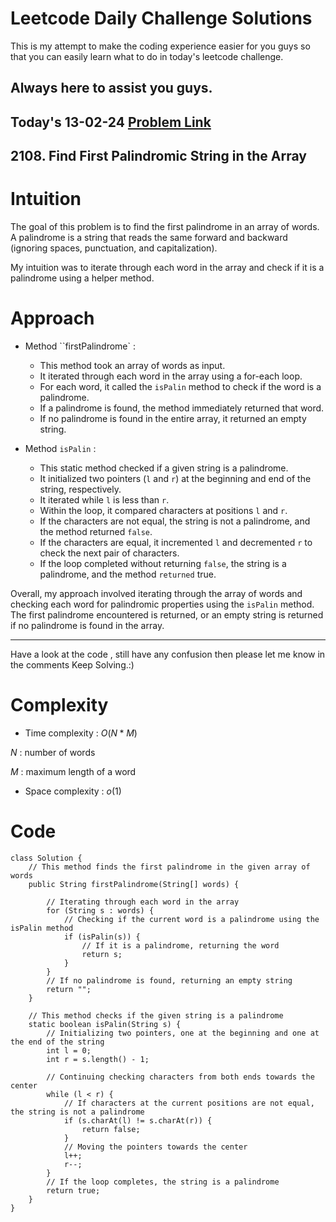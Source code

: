 # Leetcode Daily Challenge Solutions

This is my attempt to make the coding experience easier for you guys so that you can easily learn what to do in today's leetcode challenge.

## Always here to assist you guys.

## Today's 13-02-24 [Problem Link](https://leetcode.com/problems/find-first-palindromic-string-in-the-array/description/?envType=daily-question&envId=2024-02-13)
## 2108. Find First Palindromic String in the Array

# Intuition
<!-- Describe your first thoughts on how to solve this problem. -->
The goal of this problem is to find the first palindrome in an array of words. A palindrome is a string that reads the same forward and backward (ignoring spaces, punctuation, and capitalization). 

My intuition was to iterate through each word in the array and check if it is a palindrome using a helper method.

# Approach
<!-- Describe your approach to solving the problem. -->
- Method ``firstPalindrome` :
  - This method took an array of words as input.
  - It iterated through each word in the array using a for-each loop.
  - For each word, it called the `isPalin` method to check if the word is a palindrome.
  - If a palindrome is found, the method immediately returned that word.
  - If no palindrome is found in the entire array, it returned an empty string.

- Method `isPalin` :
  - This static method checked if a given string is a palindrome.
  - It initialized two pointers (`l` and `r`) at the beginning and end of the string, respectively.
  - It iterated while `l` is less than `r`.
  - Within the loop, it compared characters at positions `l` and `r`.
  - If the characters are not equal, the string is not a palindrome, and the method returned `false`.
  - If the characters are equal, it incremented `l` and decremented `r` to check the next pair of characters.
  - If the loop completed without returning `false`, the string is a palindrome, and the method `returned` true.


Overall, my approach involved iterating through the array of words and checking each word for palindromic properties using the `isPalin` method. The first palindrome encountered is returned, or an empty string is returned if no palindrome is found in the array.

---
Have a look at the code , still have any confusion then please let me know in the comments
Keep Solving.:)

# Complexity
- Time complexity : $O(N*M)$
<!-- Add your time complexity here, e.g. $$O(n)$$ -->
$N$ : number of words

$M$ : maximum length of a word
- Space complexity : $o(1)$
<!-- Add your space complexity here, e.g. $$O(n)$$ -->

# Code
```
class Solution {
    // This method finds the first palindrome in the given array of words
    public String firstPalindrome(String[] words) {
        
        // Iterating through each word in the array
        for (String s : words) {
            // Checking if the current word is a palindrome using the isPalin method
            if (isPalin(s)) {
                // If it is a palindrome, returning the word
                return s;
            }
        }
        // If no palindrome is found, returning an empty string
        return "";
    }

    // This method checks if the given string is a palindrome
    static boolean isPalin(String s) {
        // Initializing two pointers, one at the beginning and one at the end of the string
        int l = 0;
        int r = s.length() - 1;

        // Continuing checking characters from both ends towards the center
        while (l < r) {
            // If characters at the current positions are not equal, the string is not a palindrome
            if (s.charAt(l) != s.charAt(r)) {
                return false;
            }
            // Moving the pointers towards the center
            l++;
            r--;
        }
        // If the loop completes, the string is a palindrome
        return true;
    }
}
```